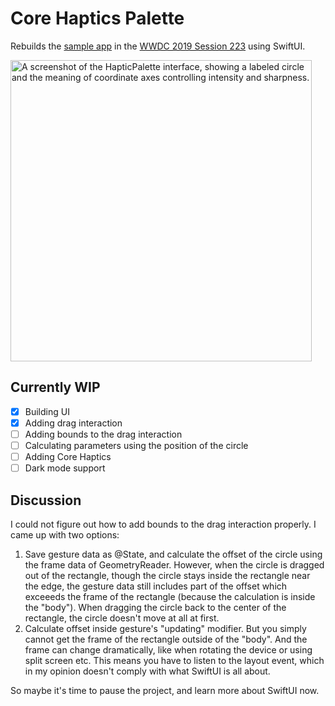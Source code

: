 # Core Haptics Palette
Rebuilds the [sample app](https://developer.apple.com/documentation/corehaptics/updating_continuous_and_transient_haptic_parameters_in_real_time?changes=latest_mino_4) in the [WWDC 2019 Session 223](https://developer.apple.com/videos/play/wwdc2019/223/) using SwiftUI.

<img src="https://docs-assets.developer.apple.com/published/e4ef26ca6c/1b167038-2788-492a-a030-a6a448930923.png" srcset="https://docs-assets.developer.apple.com/published/e4ef26ca6c/1b167038-2788-492a-a030-a6a448930923.png 2x" alt="A screenshot of the HapticPalette interface, showing a labeled circle and the meaning of coordinate axes controlling intensity and sharpness." width="482" height="auto">

## Currently WIP
- [x] Building UI
- [x] Adding drag interaction
- [ ] Adding bounds to the drag interaction
- [ ] Calculating parameters using the position of the circle
- [ ] Adding Core Haptics
- [ ] Dark mode support

## Discussion
I could not figure out how to add bounds to the drag interaction properly. I came up with two options:
1. Save gesture data as @State, and calculate the offset of the circle using the frame data of GeometryReader. However, when the circle is dragged out of the rectangle, though the circle stays inside the rectangle near the edge, the gesture data still includes part of the offset which exceeeds the frame of the rectangle (because the calculation is inside the "body"). When dragging the circle back to the center of the rectangle, the circle doesn't move at all at first.
2. Calculate offset inside gesture's "updating" modifier. But you simply cannot get the frame of the rectangle outside of the "body". And the frame can change dramatically, like when rotating the device or using split screen etc. This means you have to listen to the layout event, which in my opinion doesn't comply with what SwiftUI is all about.

So maybe it's time to pause the project, and learn more about SwiftUI now.
